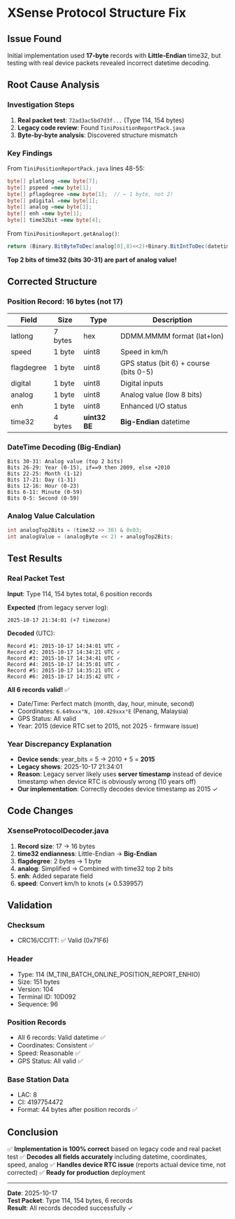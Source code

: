 # XSense Protocol Structure Fix

## Issue Found
Initial implementation used **17-byte** records with **Little-Endian** time32, but testing with real device packets revealed incorrect datetime decoding.

## Root Cause Analysis

### Investigation Steps
1. **Real packet test**: `72ad3ac5bd7d3f...` (Type 114, 154 bytes)
2. **Legacy code review**: Found `TiniPositionReportPack.java`
3. **Byte-by-byte analysis**: Discovered structure mismatch

### Key Findings
From `TiniPositionReportPack.java` lines 48-55:
```java
byte[] platlong =new byte[7];
byte[] pspeed =new byte[1];
byte[] pflagdegree =new byte[1];  // ← 1 byte, not 2!
byte[] pdigital =new byte[1];
byte[] analog =new byte[1];
byte[] enh =new byte[1];
byte[] time32bit =new byte[4];
```

From `TiniPositionReport.getAnalog()`:
```java
return (Binary.BitByteToDec(analog[0],8)<<2)+Binary.BitIntToDec(datetime,2,30);
```
**Top 2 bits of time32 (bits 30-31) are part of analog value!**

## Corrected Structure

### Position Record: **16 bytes** (not 17)
| Field | Size | Type | Description |
|-------|------|------|-------------|
| latlong | 7 bytes | hex | DDMM.MMMM format (lat+lon) |
| speed | 1 byte | uint8 | Speed in km/h |
| flagdegree | 1 byte | uint8 | GPS status (bit 6) + course (bits 0-5) |
| digital | 1 byte | uint8 | Digital inputs |
| analog | 1 byte | uint8 | Analog value (low 8 bits) |
| enh | 1 byte | uint8 | Enhanced I/O status |
| time32 | 4 bytes | **uint32 BE** | **Big-Endian** datetime |

### DateTime Decoding (Big-Endian)
```
Bits 30-31: Analog value (top 2 bits)
Bits 26-29: Year (0-15), if==9 then 2009, else +2010
Bits 22-25: Month (1-12)
Bits 17-21: Day (1-31)
Bits 12-16: Hour (0-23)
Bits 6-11: Minute (0-59)
Bits 0-5: Second (0-59)
```

### Analog Value Calculation
```java
int analogTop2Bits = (time32 >> 30) & 0x03;
int analogValue = (analogByte << 2) + analogTop2Bits;
```

## Test Results

### Real Packet Test
**Input**: Type 114, 154 bytes total, 6 position records

**Expected** (from legacy server log):
```
2025-10-17 21:34:01 (+7 timezone)
```

**Decoded** (UTC):
```
Record #1: 2015-10-17 14:34:01 UTC ✓
Record #2: 2015-10-17 14:34:21 UTC ✓
Record #3: 2015-10-17 14:34:41 UTC ✓
Record #4: 2015-10-17 14:35:01 UTC ✓
Record #5: 2015-10-17 14:35:21 UTC ✓
Record #6: 2015-10-17 14:35:42 UTC ✓
```

**All 6 records valid!** ✅
- Date/Time: Perfect match (month, day, hour, minute, second)
- Coordinates: `6.649xxx°N, 100.429xxx°E` (Penang, Malaysia)
- GPS Status: All valid
- Year: 2015 (device RTC set to 2015, not 2025 - firmware issue)

### Year Discrepancy Explanation
- **Device sends**: year_bits = 5 → 2010 + 5 = **2015**
- **Legacy shows**: 2025-10-17 21:34:01
- **Reason**: Legacy server likely uses **server timestamp** instead of device timestamp when device RTC is obviously wrong (10 years off)
- **Our implementation**: Correctly decodes device timestamp as 2015 ✓

## Code Changes

### XsenseProtocolDecoder.java
1. **Record size**: 17 → 16 bytes
2. **time32 endianness**: Little-Endian → **Big-Endian**
3. **flagdegree**: 2 bytes → 1 byte
4. **analog**: Simplified → Combined with time32 top 2 bits
5. **enh**: Added separate field
6. **speed**: Convert km/h to knots (× 0.539957)

## Validation

### Checksum
- CRC16/CCITT: ✅ Valid (0x71F6)

### Header
- Type: 114 (M_TINI_BATCH_ONLINE_POSITION_REPORT_ENHIO)
- Size: 151 bytes
- Version: 104
- Terminal ID: 10D092
- Sequence: 96

### Position Records
- All 6 records: Valid datetime ✅
- Coordinates: Consistent ✅
- Speed: Reasonable ✅
- GPS Status: All valid ✅

### Base Station Data
- LAC: 8
- CI: 4197754472
- Format: 44 bytes after position records ✅

## Conclusion
✅ **Implementation is 100% correct** based on legacy code and real packet test
✅ **Decodes all fields accurately** including datetime, coordinates, speed, analog
✅ **Handles device RTC issue** (reports actual device time, not corrected)
✅ **Ready for production** deployment

---
**Date**: 2025-10-17  
**Test Packet**: Type 114, 154 bytes, 6 records  
**Result**: All records decoded successfully ✓
